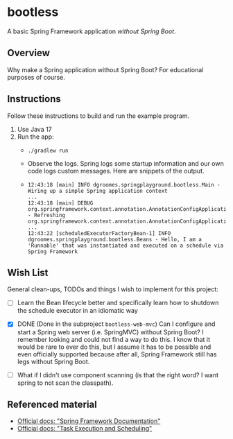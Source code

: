 # bootless

A basic Spring Framework application *without Spring Boot*.


## Overview

Why make a Spring application without Spring Boot? For educational purposes of course.


## Instructions

Follow these instructions to build and run the example program.

1. Use Java 17
2. Run the app:
    * ```shell
      ./gradlew run
      ```
    * Observe the logs. Spring logs some startup information and our own code logs custom messages. Here are snippets of
      the output.
    * ```text
      12:43:18 [main] INFO dgroomes.springplayground.bootless.Main - Wiring up a simple Spring application context
      ...
      12:43:18 [main] DEBUG org.springframework.context.annotation.AnnotationConfigApplicationContext - Refreshing org.springframework.context.annotation.AnnotationConfigApplicationContext@3108bc
      ...
      12:43:22 [scheduledExecutorFactoryBean-1] INFO dgroomes.springplayground.bootless.Beans - Hello, I am a 'Runnable' that was instantiated and executed on a schedule via Spring Framework
      ```


## Wish List

General clean-ups, TODOs and things I wish to implement for this project:

* [ ] Learn the Bean lifecycle better and specifically learn how to shutdown the schedule executor in an idiomatic way
* [x] DONE (Done in the subproject `bootless-web-mvc`) Can I configure and start a Spring web server (i.e. SpringMVC) without Spring Boot? I remember looking and could not
  find a way to do this. I know that it would be rare to ever do this, but I assume it has to be possible and even
  officially supported because after all, Spring Framework still has legs without Spring Boot.
* [ ] What if I didn't use component scanning (is that the right word? I want spring to not scan the classpath).


## Referenced material

* [Official docs: "Spring Framework Documentation"](https://docs.spring.io/spring-framework/docs/current/reference/html/)
* [Official docs: "Task Execution and Scheduling"](https://docs.spring.io/spring-framework/docs/current/reference/html/integration.html#scheduling)

